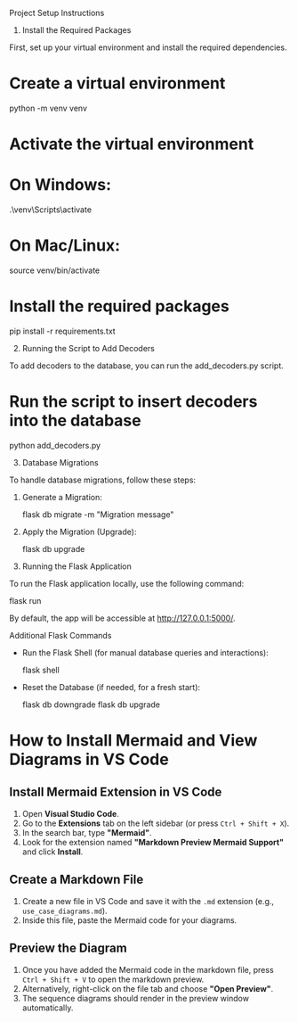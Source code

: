 Project Setup Instructions

1. Install the Required Packages

First, set up your virtual environment and install the required dependencies.

# Create a virtual environment
python -m venv venv

# Activate the virtual environment
# On Windows:
.\venv\Scripts\activate
# On Mac/Linux:
source venv/bin/activate

# Install the required packages
pip install -r requirements.txt

2. Running the Script to Add Decoders

To add decoders to the database, you can run the add_decoders.py script.

# Run the script to insert decoders into the database
python add_decoders.py

3. Database Migrations

To handle database migrations, follow these steps:

1. Generate a Migration:

   flask db migrate -m "Migration message"

2. Apply the Migration (Upgrade):

   flask db upgrade

4. Running the Flask Application

To run the Flask application locally, use the following command:

flask run

By default, the app will be accessible at http://127.0.0.1:5000/.

Additional Flask Commands

- Run the Flask Shell (for manual database queries and interactions):

   flask shell

- Reset the Database (if needed, for a fresh start):

   flask db downgrade
   flask db upgrade

# How to Install Mermaid and View Diagrams in VS Code

## Install Mermaid Extension in VS Code

1. Open **Visual Studio Code**.
2. Go to the **Extensions** tab on the left sidebar (or press `Ctrl + Shift + X`).
3. In the search bar, type **"Mermaid"**.
4. Look for the extension named **"Markdown Preview Mermaid Support"** and click **Install**.

## Create a Markdown File

1. Create a new file in VS Code and save it with the `.md` extension (e.g., `use_case_diagrams.md`).
2. Inside this file, paste the Mermaid code for your diagrams.

## Preview the Diagram

1. Once you have added the Mermaid code in the markdown file, press `Ctrl + Shift + V` to open the markdown preview.
2. Alternatively, right-click on the file tab and choose **"Open Preview"**.
3. The sequence diagrams should render in the preview window automatically.
